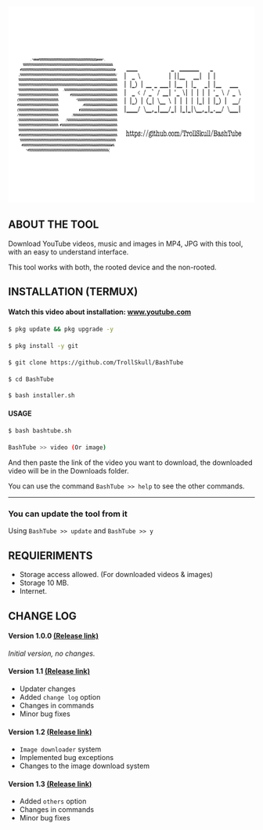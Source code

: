 <p align="center">
<img src="/resources/bashtube.jpg" width="800" height="400"/>

## ABOUT THE TOOL


Download YouTube videos, music and images in MP4, JPG with this tool, with an easy to understand interface.

This tool works with both, the rooted device and the non-rooted.

## INSTALLATION (TERMUX)

#### Watch this video about installation: <a href="https://youtu.be/LOeR8uS1Loc">www.youtube.com</a>
```bash
$ pkg update && pkg upgrade -y

$ pkg install -y git 

$ git clone https://github.com/TrollSkull/BashTube 

$ cd BashTube 

$ bash installer.sh 
```
#### USAGE
```bash
$ bash bashtube.sh

BashTube >> video (Or image)
```
And then paste the link of the video you want to download, the downloaded video will be in the Downloads folder.

You can use the command `BashTube >> help` to see the other commands.

------------------------------------------------------------------------

### You can update the tool from it

Using `BashTube >> update` and `BashTube >> y`

## REQUIERIMENTS
- Storage access allowed. (For downloaded videos & images)
- Storage 10 MB.
- Internet.

## CHANGE LOG
#### Version 1.0.0  <a href="https://github.com/TrollSkull/BashTube/releases/tag/v1.0.0">(Release link)</a>

_Initial version, no changes._ 

#### Version 1.1 <a href="https://github.com/TrollSkull/BashTube/releases/tag/v1.1.0">(Release link)</a>
- Updater changes
- Added `change log` option
- Changes in commands
- Minor bug fixes

#### Version 1.2 <a href="https://github.com/TrollSkull/BashTube/releases/tag/v1.2.0">(Release link)</a>
- `Image downloader` system
- Implemented bug exceptions
- Changes to the image download system

#### Version 1.3 <a href="https://github.com/TrollSkull/BashTube/releases/tag/v1.3.0">(Release link)</a>
- Added `others` option
- Changes in commands
- Minor bug fixes
